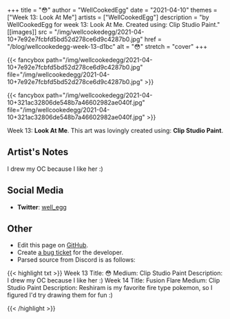 +++
title =       "😳"
author =      "WellCookedEgg"
date =        "2021-04-10"
themes =      ["Week 13: Look At Me"]
artists =     ["WellCookedEgg"]
description = "by WellCookedEgg for week 13: Look At Me. Created using: Clip Studio Paint."
[[images]]
              src = "/img/wellcookedegg/2021-04-10+7e92e7fcbfd5bd52d278ce6d9c4287b0.jpg"
              href = "/blog/wellcookedegg-week-13-d1bc"
              alt = "😳"
              stretch = "cover"
+++


{{< fancybox path="/img/wellcookedegg/2021-04-10+7e92e7fcbfd5bd52d278ce6d9c4287b0.jpg" file="/img/wellcookedegg/2021-04-10+7e92e7fcbfd5bd52d278ce6d9c4287b0.jpg" >}}

{{< fancybox path="/img/wellcookedegg/2021-04-10+321ac32806de548b7a46602982ae040f.jpg" file="/img/wellcookedegg/2021-04-10+321ac32806de548b7a46602982ae040f.jpg" >}}


Week 13: **Look At Me**. This art was lovingly created using: **Clip Studio Paint**.

## Artist's Notes

I drew my OC because I like her :)

## Social Media

- **Twitter**: <a href='https://twitter.com/well_egg' target='_blank'>well_egg</a>


## Other

- Edit this page on [GitHub](https://github.com/teaminkling/web-refresh/edit/main/blog/content/blog/wellcookedegg-week-13-d1bc.md).
- Create [a bug ticket](https://github.com/teaminkling/web-refresh/issues/new?assignees=&labels=bug&template=problem-report.md&title=) for the developer.
- Parsed source from Discord is as follows:

{{< highlight txt >}}
Week 13
Title: 😳 
Medium: Clip Studio Paint
Description: I drew my OC because I like her :)
Week 14
Title: Fusion Flare
Medium: Clip Studio Paint
Description: Reshiram is my favorite fire type pokemon, so I figured I'd try drawing them for fun :)

{{< /highlight >}}